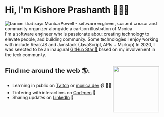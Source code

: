# Hi, I'm Kishore Prashanth 👋👨‍💻

<img src="https://raw.githubusercontent.com/M0nica/M0nica/master/gh-header-image-cropped.png" alt="banner that says Monica Powell - software engineer, content creator and community organizer alongside a cartoon illustration of Monica">
I'm a software engineer who is passionate about creating technology to elevate people, and building community. Some technologies I enjoy working with include ReactJS and Jamstack (JavaScript, APIs + Markup)  In 2020, I was selected to be an inaugural <a href="https://stars.github.com/">GitHub Star 🌟</a> based on my involvement in the tech community.


## Find me around the web 🌎: <a href="https://github.com/kishorep26"><img align="right" width="150" height="150" src="https://github.com/kishorep26"></a>

- Learning in public on <a href="https://www.twitch.tv/blacktechdiva">Twitch</a> or <a href="https://www.monica.dev">monica.dev</a> 📹 ✍🏾
- Tinkering with interactions on <a href="https://codepen.io/m0nica"> Codepen</a> 🏓
- Sharing updates on <a href="https://www.linkedin.com/in/monicampowell/">LinkedIn</a> 💼
